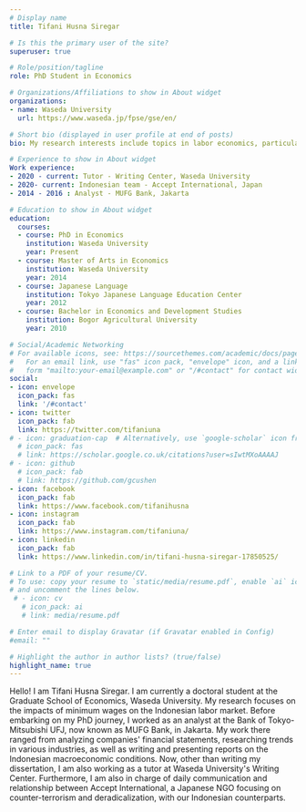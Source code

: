 ```yaml
---
# Display name
title: Tifani Husna Siregar

# Is this the primary user of the site?
superuser: true

# Role/position/tagline
role: PhD Student in Economics

# Organizations/Affiliations to show in About widget
organizations:
- name: Waseda University
  url: https://www.waseda.jp/fpse/gse/en/

# Short bio (displayed in user profile at end of posts)
bio: My research interests include topics in labor economics, particularly minimum wages and it's impact on labor market outcomes.

# Experience to show in About widget
Work experience:
- 2020 - current: Tutor - Writing Center, Waseda University
- 2020- current: Indonesian team - Accept International, Japan
- 2014 - 2016 : Analyst - MUFG Bank, Jakarta

# Education to show in About widget
education:
  courses:
  - course: PhD in Economics
    institution: Waseda University
    year: Present
  - course: Master of Arts in Economics
    institution: Waseda University
    year: 2014
  - course: Japanese Language
    institution: Tokyo Japanese Language Education Center
    year: 2012  
  - course: Bachelor in Economics and Development Studies
    institution: Bogor Agricultural University
    year: 2010

# Social/Academic Networking
# For available icons, see: https://sourcethemes.com/academic/docs/page-builder/#icons
#   For an email link, use "fas" icon pack, "envelope" icon, and a link in the
#   form "mailto:your-email@example.com" or "/#contact" for contact widget.
social:
- icon: envelope
  icon_pack: fas
  link: '/#contact'
- icon: twitter
  icon_pack: fab
  link: https://twitter.com/tifaniuna
# - icon: graduation-cap  # Alternatively, use `google-scholar` icon from `ai` icon pack
  # icon_pack: fas
  # link: https://scholar.google.co.uk/citations?user=sIwtMXoAAAAJ
# - icon: github
  # icon_pack: fab
  # link: https://github.com/gcushen
- icon: facebook
  icon_pack: fab
  link: https://www.facebook.com/tifanihusna
- icon: instagram
  icon_pack: fab
  link: https://www.instagram.com/tifaniuna/
- icon: linkedin
  icon_pack: fab
  link: https://www.linkedin.com/in/tifani-husna-siregar-17850525/

# Link to a PDF of your resume/CV.
# To use: copy your resume to `static/media/resume.pdf`, enable `ai` icons in `params.toml`, 
# and uncomment the lines below.
 # - icon: cv
   # icon_pack: ai
   # link: media/resume.pdf

# Enter email to display Gravatar (if Gravatar enabled in Config)
#email: ""

# Highlight the author in author lists? (true/false)
highlight_name: true
---
```


Hello! I am Tifani Husna Siregar. I am currently a doctoral student at the Graduate School of Economics, Waseda University. My research focuses on the impacts of minimum wages on the Indonesian labor market. Before embarking on my PhD journey, I worked as an analyst at the Bank of Tokyo-Mitsubishi UFJ, now known as MUFG Bank, in Jakarta. My work there ranged from analyzing companies' financial statements, researching trends in various industries, as well as writing and presenting reports on the Indonesian macroeconomic conditions. Now, other than writing my dissertation, I am also working as a tutor at Waseda University's Writing Center. Furthermore, I am also in charge of daily communication and relationship between Accept International, a Japanese NGO focusing on counter-terrorism and deradicalization, with our Indonesian counterparts. 
